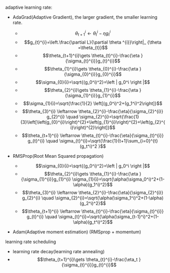 adaptive learning rate:

- AdaGrad(Adaptive Gradient), the larger gradient, the smaller learning rate.
  - $$\theta_{t+1}^{i}\gets \theta_{t}^{i}-\eta g_{t}^{i}$$
  - $$g_{t}^{i}=\left.\frac{\partial L}{\partial \theta ^{i}}\right|_ {\theta =\theta_{t}}$$
  - $$\theta_{t+1}^{i}\gets \theta_{t}^{i}-\frac{\eta }{\sigma_{t}^{i}}g_{t}^{i}$$
  - $$\theta_{1}^{i}\gets \theta_{0}^{i}-\frac{\eta }{\sigma_{0}^{i}}g_{0}^{i}$$
  - $$\sigma_{0}{i}=\sqrt{(g_0^i)^2}=\left | g_0^i \right |$$
  - $$\theta_{2}^{i}\gets \theta_{1}^{i}-\frac{\eta }{\sigma_{1}^{i}}g_{1}^{i}$$
  - $$\sigma_{1}{i}=\sqrt{\frac{1}{2} \left[(g_0^i)^2+(g_1^i)^2\right]}$$
  - $$\theta_{3}^{i} \leftarrow \theta_{2}^{i}-\frac{\eta}{\sigma_{2}^{i}} g_{2}^{i} \quad \sigma_{2}^{i}=\sqrt{\frac{1}{3}\left[\left(g_{0}^{i}\right)^{2}+\left(g_{1}^{i}\right)^{2}+\left(g_{2}^{i}\right)^{2}\right]}$$
  - $$\theta_{t+1}^{i} \leftarrow \theta_{t}^{i}-\frac{\eta}{\sigma_{t}^{i}} g_{t}^{i} \quad \sigma_{t}^{i}=\sqrt{\frac{1}{t+1}\sum_{i=0}^{t}(g_t^i)^2 }$$

- RMSProp(Root Mean Squared propagation)
  - $$\sigma_{0}{i}=\sqrt{(g_0^i)^2}=\left | g_0^i \right |$$
  - $$\theta_{2}^{i}\gets \theta_{1}^{i}-\frac{\eta }{\sigma_{1}^{i}}g_{1}^{i} \sigma_{1}{i}=\sqrt{\alpha(\sigma_0^i)^2+(1-\alpha)(g_1^i)^2}$$
  - $$\theta_{3}^{i} \leftarrow \theta_{2}^{i}-\frac{\eta}{\sigma_{2}^{i}} g_{2}^{i} \quad \sigma_{2}^{i}=\sqrt{\alpha(\sigma_1^i)^2+(1-\alpha)(g_2^i)^2}$$
  - $$\theta_{t+1}^{i} \leftarrow \theta_{t}^{i}-\frac{\eta}{\sigma_{t}^{i}} g_{t}^{i} \quad \sigma_{t}^{i}=\sqrt{\alpha(\sigma_{t-1}^i)^2+(1-\alpha)(g_t^i)^2}$$

- Adam(Adaptive moment estimation) (RMSprop + momentum)

learning rate scheduling
- learning rate decay(learning rate annealing)
 - $$\theta_{t+1}^{i}\gets \theta_{t}^{i}-\frac{\eta_t }{\sigma_{t}^{i}}g_{t}^{i}$$
